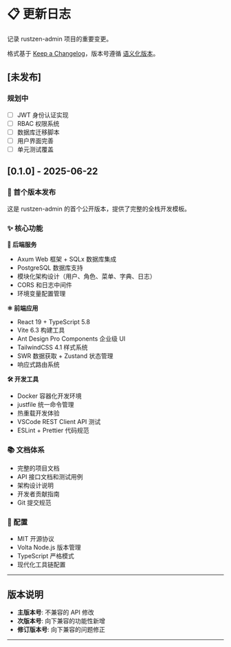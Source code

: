 # 📋 更新日志

记录 rustzen-admin 项目的重要变更。

格式基于 [Keep a Changelog](https://keepachangelog.com/zh-CN/1.0.0/)，版本号遵循 [语义化版本](https://semver.org/lang/zh-CN/)。

## [未发布]

### 规划中

- [ ] JWT 身份认证实现
- [ ] RBAC 权限系统
- [ ] 数据库迁移脚本
- [ ] 用户界面完善
- [ ] 单元测试覆盖

## [0.1.0] - 2025-06-22

### 🎯 首个版本发布

这是 rustzen-admin 的首个公开版本，提供了完整的全栈开发模板。

### ✨ 核心功能

**🦀 后端服务**

- Axum Web 框架 + SQLx 数据库集成
- PostgreSQL 数据库支持
- 模块化架构设计（用户、角色、菜单、字典、日志）
- CORS 和日志中间件
- 环境变量配置管理

**⚛️ 前端应用**

- React 19 + TypeScript 5.8
- Vite 6.3 构建工具
- Ant Design Pro Components 企业级 UI
- TailwindCSS 4.1 样式系统
- SWR 数据获取 + Zustand 状态管理
- 响应式路由系统

**🛠️ 开发工具**

- Docker 容器化开发环境
- justfile 统一命令管理
- 热重载开发体验
- VSCode REST Client API 测试
- ESLint + Prettier 代码规范

### 📚 文档体系

- 完整的项目文档
- API 接口文档和测试用例
- 架构设计说明
- 开发者贡献指南
- Git 提交规范

### 🔧 配置

- MIT 开源协议
- Volta Node.js 版本管理
- TypeScript 严格模式
- 现代化工具链配置

---

## 版本说明

- **主版本号**: 不兼容的 API 修改
- **次版本号**: 向下兼容的功能性新增
- **修订版本号**: 向下兼容的问题修正

---
